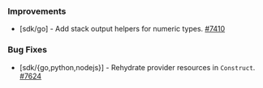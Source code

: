 ### Improvements


- [sdk/go] - Add stack output helpers for numeric types.
  [#7410](https://github.com/pulumi/pulumi/pull/7410)

### Bug Fixes

- [sdk/{go,python,nodejs}] - Rehydrate provider resources in `Construct`.
  [#7624](https://github.com/pulumi/pulumi/pull/7624)
